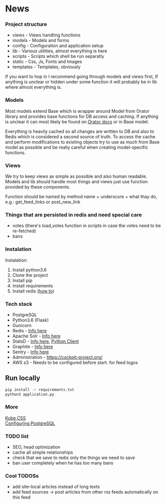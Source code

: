 # News

### Project structure

* views - Views handling functions
* models - Models and forms
* config - Configuration and application setup
* lib - Various utilities, almost everything is here
* scripts - Scripts which shell be run separatly
* static - Css, Js, Fonts and Images
* templates - Templates, obviously

If you want to hop in I recommend going through models and views first, If anything is unclear or hidden
under some function it will probably be in lib where almost everything is.

### Models

Most models extend Base which is wrapper around Model from Orator library and provides base functions
for DB access and caching. If anything is unclear it can most likely be found on [Orator docs](https://orator-orm.com/)
or in Base model.

Everything is heavily cached so all changes are written to DB and also to Redis which is considered
a second source of truth. To access the cache and perform modifications to existing objects try to use
as much from Base model as possible and be really careful when creating model-specific functions.

### Views

We try to keep views as simple as possible and also human readable. Models and lib should handle most
things and views just use function provided by these components.

Function should be named by method name + underscore + what thay do, e.g.: get_feed_links or post_new_link

### Things that are persisted in redis and need special care

* votes (there's load_votes function in scripts in case the votes need to be re-fetched)
* bans

### Instalation

Instalation:

1. Install python3.6
2. Clone the project
3. Install pip
4. Install requirements
5. Install redis ([how to](https://www.digitalocean.com/community/tutorials/how-to-install-and-configure-redis-on-ubuntu-16-04))

### Tech stack

* PostgreSQL
* Python3.6 (Flask)
* Gunicorn
* Redis - [Info here](https://redis.io/)
* Apache Solr - [Info here](http://lucene.apache.org/solr/)
* StatsD - [Info here](https://github.com/statsite/statsite), 
            [Python Client](http://statsd.readthedocs.io/en/v3.2.2/index.html)
* Graphite - [Info here](https://graphite.readthedocs.io/en/latest/index.html)
* Sentry - [Info here](https://sentry.io/)
* Administration - https://cockpit-project.org/
* AWS s3 - Needs to be configured before start. for feed logos

## Run locally

```bash
pip install -r requirements.txt
python3 application.py 
```

### More
[Kube CSS](https://imperavi.com/kube/docs/messages/)  
[Configuring PostgreSQL](http://thebuild.com/presentations/not-your-job.pdf)

### TODO list
* SEO, head optimization
* cache all simple relationships
* check that we save to redis only the things we need to save
* ban user completely when he has too many bans

### Cool TODOSs
* add site-local articles instead of long texts
* add feed sources -> post articles from other rss feeds automatically on this feed
